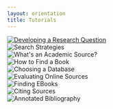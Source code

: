 ```yaml
---
layout: orientation
title: Tutorials
---
```


<div class="row">
  <div class="card text-center-group">
    <div class="card text-center">
        <a href="research-question-2.html"><img class="img-thumbnail TwoHunImg" src="{{site.url}}assets/images/ResearchQuestion.png" alt="Developing a Research Question"></a>
    </div>
    <div class="card text-center">
        <img class="img-thumbnail TwoHunImg" src="{{site.url}}assets/images/SearchStrategies-e1591912638563.png" alt="Search Strategies">
    </div>
    <div class="card text-center">
        <img class="img-thumbnail TwoHunImg" src="{{site.url}}assets/images/Academic-e1591913078736.png" alt="What's an Academic Source?">
    </div>
  </div>
</div>

<div class="row">
    <div class="card text-center-group">
    <div class="card text-center">
      <img class="img-thumbnail TwoHunImg" src="{{site.url}}assets/images/Find-a-book-e1591913297501.png" alt="How to Find a Book">
  </div>
    <div class="card text-center">
      <img class="img-thumbnail TwoHunImg" src="{{site.url}}assets/images/choosingDatabase-e1591912162753.png" alt="Choosing a Database">
  </div>
    <div class="card text-center">
      <img class="img-thumbnail TwoHunImg" src="{{site.url}}assets/images/EvaluatingOnlineSources-e1591912420876.png" alt="Evaluating Online Sources">
    </div>
  </div>
</div>

<div class="row">
  <div class="card text-center-group">
    <div class="card text-center">
      <img class="img-thumbnail TwoHunImg" src="{{site.url}}assets/images/FindingEbooks-e1591911668435.png" alt="Finding EBooks">
  </div>
    <div class="card text-center">
      <img class="img-thumbnail TwoHunImg" src="{{site.url}}assets/images/citations.png" alt="Citing Sources">
  </div>
    <div class="card text-center">
      <img class="img-thumbnail TwoHunImg" src="{{site.url}}assets/images/Annotated-Bib.png" alt="Annotated Bibliography">
    </div>
  </div>
</div>
